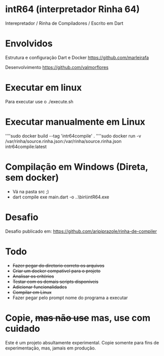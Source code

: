 # intR64 (interpretador Rinha 64)
Interepretador / Rinha de Compiladores / Escrito em Dart

# Envolvidos

Estrutura e configuração Dart e Docker 
<https://github.com/marleirafa>

Desenvolvimento 
<https://github.com/valmorflores>

# Executar em linux
Para executar use o ./execute.sh

# Executar manualmente em Linux

''''sudo docker build --tag 'intr64compile' .
''''sudo docker run -v /var/rinha/source.rinha.json:/var/rinha/source.rinha.json intr64compile:latest



# Compilação em Windows (Direta, sem docker)
- Vá na pasta src ;)
- dart compile exe main.dart -o ..\bin\intR64.exe

# Desafio

Desafio publicado em:
https://github.com/aripiprazole/rinha-de-compiler

# Todo
- ~~Fazer pegar do diretorio correto os arquivos~~
- ~~Criar um docker compativel para o projeto~~
- ~~Analisar os critérios~~
- ~~Testar com os demais scripts disponíveis~~
- ~~Adicionar funcionalidades~~
- ~~Compilar em Linux~~
- Fazer pegar pelo prompt nome do programa a executar

# Copie, ~~mas não use~~ mas, use com cuidado
Este é um projeto absultamente experimental. Copie somente para fins de experimentação, mas, jamais em produção.


